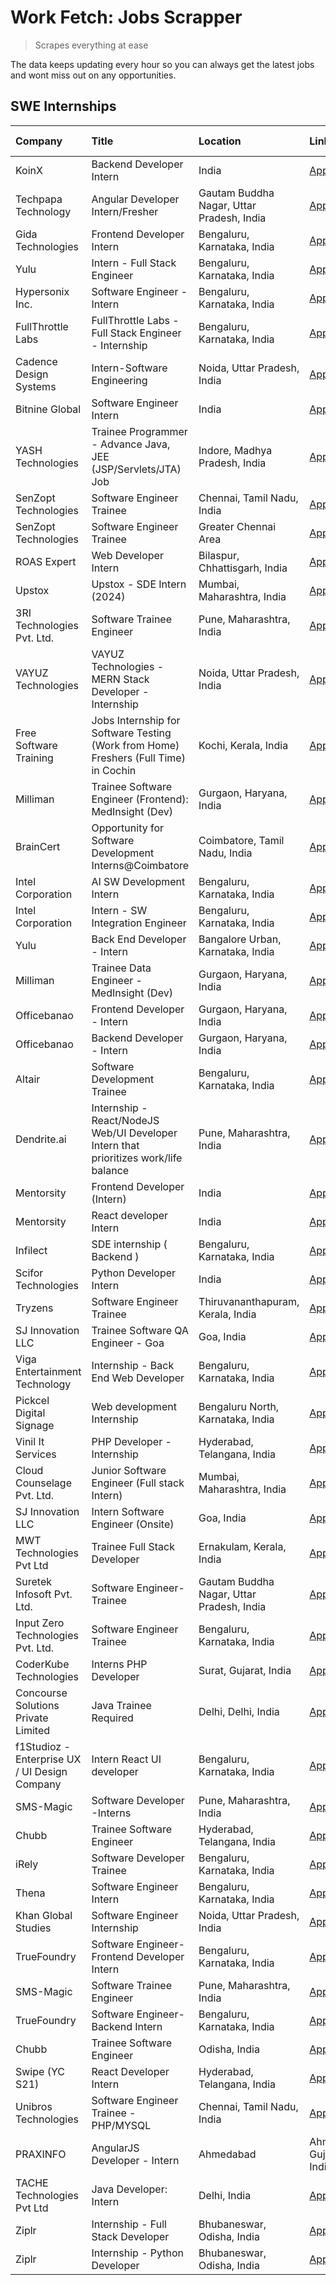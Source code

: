 # Work Fetch: Jobs Scrapper
> Scrapes everything at ease

The data keeps updating every hour so you can always get the latest jobs and wont miss out on any opportunities.

## SWE Internships
<!--START_SECTION:workfetch-->
| Company                                       | Title                                                                                | Location                                  | Link                                                                                                                                                                                                                                                                                                         | Date Posted   |
|:----------------------------------------------|:-------------------------------------------------------------------------------------|:------------------------------------------|:-------------------------------------------------------------------------------------------------------------------------------------------------------------------------------------------------------------------------------------------------------------------------------------------------------------|:--------------|
| KoinX                                         | Backend Developer Intern                                                             | India                                     | [Apply](https://in.linkedin.com/jobs/view/backend-developer-intern-at-koinx-3830949245?refId=9FLarzFf0A0Pla0s1ndgzQ%3D%3D&trackingId=Lya5J4sZx9ogbsNGPiuQmg%3D%3D&position=22&pageNum=1&trk=public_jobs_jserp-result_search-card)                                                                            | 2024-02-20    |
| Techpapa Technology                           | Angular Developer Intern/Fresher                                                     | Gautam Buddha Nagar, Uttar Pradesh, India | [Apply](https://in.linkedin.com/jobs/view/angular-developer-intern-fresher-at-techpapa-technology-3834305862?refId=9FLarzFf0A0Pla0s1ndgzQ%3D%3D&trackingId=Kxe7v57nM2XF4mZy3OirJQ%3D%3D&position=25&pageNum=1&trk=public_jobs_jserp-result_search-card)                                                      | 2024-02-20    |
| Gida Technologies                             | Frontend Developer Intern                                                            | Bengaluru, Karnataka, India               | [Apply](https://in.linkedin.com/jobs/view/frontend-developer-intern-at-gida-technologies-3830949607?refId=RI6lg9LV6gvuDx%2F9cWgEaQ%3D%3D&trackingId=QzD0CF%2Bn0S5coLCTNkKWJQ%3D%3D&position=13&pageNum=2&trk=public_jobs_jserp-result_search-card)                                                           | 2024-02-20    |
| Yulu                                          | Intern - Full Stack Engineer                                                         | Bengaluru, Karnataka, India               | [Apply](https://in.linkedin.com/jobs/view/intern-full-stack-engineer-at-yulu-3834466595?refId=9FLarzFf0A0Pla0s1ndgzQ%3D%3D&trackingId=3KF8u0ByqufTcqCkyLbVaQ%3D%3D&position=12&pageNum=1&trk=public_jobs_jserp-result_search-card)                                                                           | 2024-02-19    |
| Hypersonix Inc.                               | Software Engineer - Intern                                                           | Bengaluru, Karnataka, India               | [Apply](https://in.linkedin.com/jobs/view/software-engineer-intern-at-hypersonix-inc-3833055982?refId=2ckDX7fGbHB08x1BMcoDVA%3D%3D&trackingId=Imx4iiuzmLX4ow5LRqaBCw%3D%3D&position=4&pageNum=0&trk=public_jobs_jserp-result_search-card)                                                                    | 2024-02-18    |
| FullThrottle Labs                             | FullThrottle Labs - Full Stack Engineer - Internship                                 | Bengaluru, Karnataka, India               | [Apply](https://in.linkedin.com/jobs/view/fullthrottle-labs-full-stack-engineer-internship-at-fullthrottle-labs-3829636016?refId=9FLarzFf0A0Pla0s1ndgzQ%3D%3D&trackingId=76aLdxqcw%2BlKEdnT3tyBbQ%3D%3D&position=23&pageNum=1&trk=public_jobs_jserp-result_search-card)                                      | 2024-02-17    |
| Cadence Design Systems                        | Intern-Software Engineering                                                          | Noida, Uttar Pradesh, India               | [Apply](https://in.linkedin.com/jobs/view/intern-software-engineering-at-cadence-design-systems-3794689056?refId=RI6lg9LV6gvuDx%2F9cWgEaQ%3D%3D&trackingId=K%2FWr11O7W9C%2BS66AhR%2F5QQ%3D%3D&position=12&pageNum=2&trk=public_jobs_jserp-result_search-card)                                                | 2024-02-17    |
| Bitnine Global                                | Software Engineer Intern                                                             | India                                     | [Apply](https://in.linkedin.com/jobs/view/software-engineer-intern-at-bitnine-global-3828521409?refId=2ckDX7fGbHB08x1BMcoDVA%3D%3D&trackingId=ypYUgN0VdaYAKAlIvlTDvg%3D%3D&position=2&pageNum=0&trk=public_jobs_jserp-result_search-card)                                                                    | 2024-02-16    |
| YASH Technologies                             | Trainee Programmer - Advance Java, JEE (JSP/Servlets/JTA) Job                        | Indore, Madhya Pradesh, India             | [Apply](https://in.linkedin.com/jobs/view/trainee-programmer-advance-java-jee-jsp-servlets-jta-job-at-yash-technologies-3811759183?refId=9FLarzFf0A0Pla0s1ndgzQ%3D%3D&trackingId=2yxF5fH3phb13M7hNpVyXQ%3D%3D&position=18&pageNum=1&trk=public_jobs_jserp-result_search-card)                                | 2024-02-13    |
| SenZopt Technologies                          | Software Engineer Trainee                                                            | Chennai, Tamil Nadu, India                | [Apply](https://in.linkedin.com/jobs/view/software-engineer-trainee-at-senzopt-technologies-3827686880?refId=2ckDX7fGbHB08x1BMcoDVA%3D%3D&trackingId=NpIb8sv0VzQMq%2FQUMSeYvg%3D%3D&position=9&pageNum=0&trk=public_jobs_jserp-result_search-card)                                                           | 2024-02-12    |
| SenZopt Technologies                          | Software Engineer Trainee                                                            | Greater Chennai Area                      | [Apply](https://in.linkedin.com/jobs/view/software-engineer-trainee-at-senzopt-technologies-3827688781?refId=2ckDX7fGbHB08x1BMcoDVA%3D%3D&trackingId=tfjYmbZLGrzXxIzeLfbqag%3D%3D&position=10&pageNum=0&trk=public_jobs_jserp-result_search-card)                                                            | 2024-02-12    |
| ROAS Expert                                   | Web Developer Intern                                                                 | Bilaspur, Chhattisgarh, India             | [Apply](https://in.linkedin.com/jobs/view/web-developer-intern-at-roas-expert-3828189292?refId=2ckDX7fGbHB08x1BMcoDVA%3D%3D&trackingId=sGM9zDzzM7zBDpcN6rcklQ%3D%3D&position=13&pageNum=0&trk=public_jobs_jserp-result_search-card)                                                                          | 2024-02-12    |
| Upstox                                        | Upstox - SDE Intern (2024)                                                           | Mumbai, Maharashtra, India                | [Apply](https://in.linkedin.com/jobs/view/upstox-sde-intern-2024-at-upstox-3826556183?refId=2ckDX7fGbHB08x1BMcoDVA%3D%3D&trackingId=JufIb3OUod1rg%2FBw5aobHw%3D%3D&position=21&pageNum=0&trk=public_jobs_jserp-result_search-card)                                                                           | 2024-02-10    |
| 3RI Technologies Pvt. Ltd.                    | Software Trainee Engineer                                                            | Pune, Maharashtra, India                  | [Apply](https://in.linkedin.com/jobs/view/software-trainee-engineer-at-3ri-technologies-pvt-ltd-3826557054?refId=9FLarzFf0A0Pla0s1ndgzQ%3D%3D&trackingId=WX%2BPeAbMIduBO%2BVrU2LbSg%3D%3D&position=10&pageNum=1&trk=public_jobs_jserp-result_search-card)                                                    | 2024-02-10    |
| VAYUZ Technologies                            | VAYUZ Technologies - MERN Stack Developer - Internship                               | Noida, Uttar Pradesh, India               | [Apply](https://in.linkedin.com/jobs/view/vayuz-technologies-mern-stack-developer-internship-at-vayuz-technologies-3822619356?refId=9FLarzFf0A0Pla0s1ndgzQ%3D%3D&trackingId=LalcGkXzepgiYsZdgJG3zA%3D%3D&position=16&pageNum=1&trk=public_jobs_jserp-result_search-card)                                     | 2024-02-10    |
| Free Software Training                        | Jobs Internship for Software Testing (Work from Home) Freshers (Full Time) in Cochin | Kochi, Kerala, India                      | [Apply](https://in.linkedin.com/jobs/view/jobs-internship-for-software-testing-work-from-home-freshers-full-time-in-cochin-at-free-software-training-3826557030?refId=RI6lg9LV6gvuDx%2F9cWgEaQ%3D%3D&trackingId=UrLPEifjJHDHSQapyG9SYA%3D%3D&position=21&pageNum=2&trk=public_jobs_jserp-result_search-card) | 2024-02-10    |
| Milliman                                      | Trainee Software Engineer (Frontend): MedInsight (Dev)                               | Gurgaon, Haryana, India                   | [Apply](https://in.linkedin.com/jobs/view/trainee-software-engineer-frontend-medinsight-dev-at-milliman-3792874280?refId=2ckDX7fGbHB08x1BMcoDVA%3D%3D&trackingId=7VtKq1IPaFbPG5jxQIRrNQ%3D%3D&position=6&pageNum=0&trk=public_jobs_jserp-result_search-card)                                                 | 2024-02-09    |
| BrainCert                                     | Opportunity for Software Development Interns@Coimbatore                              | Coimbatore, Tamil Nadu, India             | [Apply](https://in.linkedin.com/jobs/view/opportunity-for-software-development-interns%40coimbatore-at-braincert-3826095058?refId=RI6lg9LV6gvuDx%2F9cWgEaQ%3D%3D&trackingId=YSWatnNjtBuHXTfkAeWSKg%3D%3D&position=8&pageNum=2&trk=public_jobs_jserp-result_search-card)                                      | 2024-02-09    |
| Intel Corporation                             | AI SW Development Intern                                                             | Bengaluru, Karnataka, India               | [Apply](https://in.linkedin.com/jobs/view/ai-sw-development-intern-at-intel-corporation-3826089065?refId=RI6lg9LV6gvuDx%2F9cWgEaQ%3D%3D&trackingId=uTBoewChhUhpXRTTYFUXKA%3D%3D&position=15&pageNum=2&trk=public_jobs_jserp-result_search-card)                                                              | 2024-02-09    |
| Intel Corporation                             | Intern - SW Integration Engineer                                                     | Bengaluru, Karnataka, India               | [Apply](https://in.linkedin.com/jobs/view/intern-sw-integration-engineer-at-intel-corporation-3825002246?refId=RI6lg9LV6gvuDx%2F9cWgEaQ%3D%3D&trackingId=RzKMZblT%2B%2B1Cv4aXNtcdJg%3D%3D&position=22&pageNum=2&trk=public_jobs_jserp-result_search-card)                                                    | 2024-02-08    |
| Yulu                                          | Back End Developer - Intern                                                          | Bangalore Urban, Karnataka, India         | [Apply](https://in.linkedin.com/jobs/view/back-end-developer-intern-at-yulu-3821682220?refId=2ckDX7fGbHB08x1BMcoDVA%3D%3D&trackingId=rfKUf%2B6jmY69zYhYNq%2FaRg%3D%3D&position=15&pageNum=0&trk=public_jobs_jserp-result_search-card)                                                                        | 2024-02-04    |
| Milliman                                      | Trainee Data Engineer - MedInsight (Dev)                                             | Gurgaon, Haryana, India                   | [Apply](https://in.linkedin.com/jobs/view/trainee-data-engineer-medinsight-dev-at-milliman-3789275187?refId=RI6lg9LV6gvuDx%2F9cWgEaQ%3D%3D&trackingId=AdJbeHNYGqzhI%2Bp6brOD%2Fw%3D%3D&position=6&pageNum=2&trk=public_jobs_jserp-result_search-card)                                                        | 2024-02-01    |
| Officebanao                                   | Frontend Developer - Intern                                                          | Gurgaon, Haryana, India                   | [Apply](https://in.linkedin.com/jobs/view/frontend-developer-intern-at-officebanao-3822614063?refId=2ckDX7fGbHB08x1BMcoDVA%3D%3D&trackingId=Wcg7H%2Fzj2KCaXcMcsoDqzA%3D%3D&position=8&pageNum=0&trk=public_jobs_jserp-result_search-card)                                                                    | 2024-01-31    |
| Officebanao                                   | Backend Developer - Intern                                                           | Gurgaon, Haryana, India                   | [Apply](https://in.linkedin.com/jobs/view/backend-developer-intern-at-officebanao-3814263731?refId=2ckDX7fGbHB08x1BMcoDVA%3D%3D&trackingId=swu8DsUHV9cCvCHdSdK%2B5A%3D%3D&position=24&pageNum=0&trk=public_jobs_jserp-result_search-card)                                                                    | 2024-01-31    |
| Altair                                        | Software Development Trainee                                                         | Bengaluru, Karnataka, India               | [Apply](https://in.linkedin.com/jobs/view/software-development-trainee-at-altair-3817606202?refId=9FLarzFf0A0Pla0s1ndgzQ%3D%3D&trackingId=6CPQUrISaPXAoctTY6DtOw%3D%3D&position=1&pageNum=1&trk=public_jobs_jserp-result_search-card)                                                                        | 2024-01-31    |
| Dendrite.ai                                   | Internship - React/NodeJS Web/UI Developer Intern that prioritizes work/life balance | Pune, Maharashtra, India                  | [Apply](https://in.linkedin.com/jobs/view/internship-react-nodejs-web-ui-developer-intern-that-prioritizes-work-life-balance-at-dendrite-ai-3818948068?refId=9FLarzFf0A0Pla0s1ndgzQ%3D%3D&trackingId=XVQViPSzvX7kTVKFI5rC0Q%3D%3D&position=7&pageNum=1&trk=public_jobs_jserp-result_search-card)             | 2024-01-31    |
| Mentorsity                                    | Frontend Developer (Intern)                                                          | India                                     | [Apply](https://in.linkedin.com/jobs/view/frontend-developer-intern-at-mentorsity-3820303627?refId=9FLarzFf0A0Pla0s1ndgzQ%3D%3D&trackingId=USimsDNXNqIaeDfEhFOt%2BQ%3D%3D&position=8&pageNum=1&trk=public_jobs_jserp-result_search-card)                                                                     | 2024-01-31    |
| Mentorsity                                    | React developer Intern                                                               | India                                     | [Apply](https://in.linkedin.com/jobs/view/react-developer-intern-at-mentorsity-3820308129?refId=RI6lg9LV6gvuDx%2F9cWgEaQ%3D%3D&trackingId=cVYxLJmCmoRG9GTQFCzkOg%3D%3D&position=1&pageNum=2&trk=public_jobs_jserp-result_search-card)                                                                        | 2024-01-31    |
| Infilect                                      | SDE internship ( Backend )                                                           | Bengaluru, Karnataka, India               | [Apply](https://in.linkedin.com/jobs/view/sde-internship-backend-at-infilect-3815120558?refId=9FLarzFf0A0Pla0s1ndgzQ%3D%3D&trackingId=jrl%2BHgsRP7Drkpy6EsfKdQ%3D%3D&position=2&pageNum=1&trk=public_jobs_jserp-result_search-card)                                                                          | 2024-01-25    |
| Scifor Technologies                           | Python Developer Intern                                                              | India                                     | [Apply](https://in.linkedin.com/jobs/view/python-developer-intern-at-scifor-technologies-3811416373?refId=9FLarzFf0A0Pla0s1ndgzQ%3D%3D&trackingId=qlaOj19jRdzJyN1uAtMCPw%3D%3D&position=17&pageNum=1&trk=public_jobs_jserp-result_search-card)                                                               | 2024-01-22    |
| Tryzens                                       | Software Engineer Trainee                                                            | Thiruvananthapuram, Kerala, India         | [Apply](https://in.linkedin.com/jobs/view/software-engineer-trainee-at-tryzens-3809363491?refId=2ckDX7fGbHB08x1BMcoDVA%3D%3D&trackingId=egX5ZQRrIoRsBXri0wuelg%3D%3D&position=16&pageNum=0&trk=public_jobs_jserp-result_search-card)                                                                         | 2024-01-18    |
| SJ Innovation LLC                             | Trainee Software QA Engineer - Goa                                                   | Goa, India                                | [Apply](https://in.linkedin.com/jobs/view/trainee-software-qa-engineer-goa-at-sj-innovation-llc-3804578231?refId=RI6lg9LV6gvuDx%2F9cWgEaQ%3D%3D&trackingId=zvj95ki78ySAn54bCueTEQ%3D%3D&position=19&pageNum=2&trk=public_jobs_jserp-result_search-card)                                                      | 2024-01-18    |
| Viga Entertainment Technology                 | Internship - Back End Web Developer                                                  | Bengaluru, Karnataka, India               | [Apply](https://in.linkedin.com/jobs/view/internship-back-end-web-developer-at-viga-entertainment-technology-3817712040?refId=RI6lg9LV6gvuDx%2F9cWgEaQ%3D%3D&trackingId=bl24MY7c4DBQsm%2BMImv79g%3D%3D&position=11&pageNum=2&trk=public_jobs_jserp-result_search-card)                                       | 2024-01-17    |
| Pickcel Digital Signage                       | Web development Internship                                                           | Bengaluru North, Karnataka, India         | [Apply](https://in.linkedin.com/jobs/view/web-development-internship-at-pickcel-digital-signage-3826062393?refId=RI6lg9LV6gvuDx%2F9cWgEaQ%3D%3D&trackingId=7tQHIysU4o73aGVEVORj7w%3D%3D&position=2&pageNum=2&trk=public_jobs_jserp-result_search-card)                                                       | 2024-01-15    |
| Vinil It Services                             | PHP Developer - Internship                                                           | Hyderabad, Telangana, India               | [Apply](https://in.linkedin.com/jobs/view/php-developer-internship-at-vinil-it-services-3802010061?refId=RI6lg9LV6gvuDx%2F9cWgEaQ%3D%3D&trackingId=5Y5wsNC4ucC0yxOobIfXjw%3D%3D&position=7&pageNum=2&trk=public_jobs_jserp-result_search-card)                                                               | 2024-01-14    |
| Cloud Counselage Pvt. Ltd.                    | Junior Software Engineer (Full stack Intern)                                         | Mumbai, Maharashtra, India                | [Apply](https://in.linkedin.com/jobs/view/junior-software-engineer-full-stack-intern-at-cloud-counselage-pvt-ltd-3803132814?refId=2ckDX7fGbHB08x1BMcoDVA%3D%3D&trackingId=k9CB5unlw73PtpLW1ljPgA%3D%3D&position=23&pageNum=0&trk=public_jobs_jserp-result_search-card)                                       | 2024-01-11    |
| SJ Innovation LLC                             | Intern Software Engineer (Onsite)                                                    | Goa, India                                | [Apply](https://in.linkedin.com/jobs/view/intern-software-engineer-onsite-at-sj-innovation-llc-3799959011?refId=9FLarzFf0A0Pla0s1ndgzQ%3D%3D&trackingId=GieVZoTo5OZ9y5OKBmuGyA%3D%3D&position=11&pageNum=1&trk=public_jobs_jserp-result_search-card)                                                         | 2024-01-11    |
| MWT Technologies Pvt Ltd                      | Trainee Full Stack Developer                                                         | Ernakulam, Kerala, India                  | [Apply](https://in.linkedin.com/jobs/view/trainee-full-stack-developer-at-mwt-technologies-pvt-ltd-3800921715?refId=2ckDX7fGbHB08x1BMcoDVA%3D%3D&trackingId=t3WIbG%2Fwje%2BUYp7VfZwjfg%3D%3D&position=5&pageNum=0&trk=public_jobs_jserp-result_search-card)                                                  | 2024-01-09    |
| Suretek Infosoft Pvt. Ltd.                    | Software Engineer-Trainee                                                            | Gautam Buddha Nagar, Uttar Pradesh, India | [Apply](https://in.linkedin.com/jobs/view/software-engineer-trainee-at-suretek-infosoft-pvt-ltd-3800934643?refId=2ckDX7fGbHB08x1BMcoDVA%3D%3D&trackingId=%2BlMSftccyfjghGrKjGucaw%3D%3D&position=20&pageNum=0&trk=public_jobs_jserp-result_search-card)                                                      | 2024-01-09    |
| Input Zero Technologies Pvt. Ltd.             | Software Engineer Trainee                                                            | Bengaluru, Karnataka, India               | [Apply](https://in.linkedin.com/jobs/view/software-engineer-trainee-at-input-zero-technologies-pvt-ltd-3800927643?refId=9FLarzFf0A0Pla0s1ndgzQ%3D%3D&trackingId=l2HG%2F5zJ2tEJKFIhjz4EGg%3D%3D&position=4&pageNum=1&trk=public_jobs_jserp-result_search-card)                                                | 2024-01-09    |
| CoderKube Technologies                        | Interns PHP Developer                                                                | Surat, Gujarat, India                     | [Apply](https://in.linkedin.com/jobs/view/interns-php-developer-at-coderkube-technologies-3800923432?refId=9FLarzFf0A0Pla0s1ndgzQ%3D%3D&trackingId=EOscgIAwNlvO1OaN4Wu%2F1A%3D%3D&position=21&pageNum=1&trk=public_jobs_jserp-result_search-card)                                                            | 2024-01-09    |
| Concourse Solutions Private Limited           | Java Trainee Required                                                                | Delhi, Delhi, India                       | [Apply](https://in.linkedin.com/jobs/view/java-trainee-required-at-concourse-solutions-private-limited-3800941190?refId=RI6lg9LV6gvuDx%2F9cWgEaQ%3D%3D&trackingId=gfxKDIz3%2Bn3Bzg30oH0SpA%3D%3D&position=25&pageNum=2&trk=public_jobs_jserp-result_search-card)                                             | 2024-01-09    |
| f1Studioz - Enterprise UX / UI Design Company | Intern React UI developer                                                            | Bengaluru, Karnataka, India               | [Apply](https://in.linkedin.com/jobs/view/intern-react-ui-developer-at-f1studioz-enterprise-ux-ui-design-company-3796354738?refId=2ckDX7fGbHB08x1BMcoDVA%3D%3D&trackingId=H9VKP5gXfOiKir%2FrBpANlA%3D%3D&position=7&pageNum=0&trk=public_jobs_jserp-result_search-card)                                      | 2024-01-08    |
| SMS-Magic                                     | Software Developer -Interns                                                          | Pune, Maharashtra, India                  | [Apply](https://in.linkedin.com/jobs/view/software-developer-interns-at-sms-magic-3799485343?refId=9FLarzFf0A0Pla0s1ndgzQ%3D%3D&trackingId=jL6OHoc5ydHLiUiDt%2BqTjA%3D%3D&position=6&pageNum=1&trk=public_jobs_jserp-result_search-card)                                                                     | 2024-01-05    |
| Chubb                                         | Trainee Software Engineer                                                            | Hyderabad, Telangana, India               | [Apply](https://in.linkedin.com/jobs/view/trainee-software-engineer-at-chubb-3811550279?refId=RI6lg9LV6gvuDx%2F9cWgEaQ%3D%3D&trackingId=Vdsu%2F7yHw%2FyFXOz%2BRLqzrw%3D%3D&position=4&pageNum=2&trk=public_jobs_jserp-result_search-card)                                                                    | 2023-12-28    |
| iRely                                         | Software Developer Trainee                                                           | Bengaluru, Karnataka, India               | [Apply](https://in.linkedin.com/jobs/view/software-developer-trainee-at-irely-3801577534?refId=2ckDX7fGbHB08x1BMcoDVA%3D%3D&trackingId=MBfmvz2g2MXxrsNGy%2Bedog%3D%3D&position=12&pageNum=0&trk=public_jobs_jserp-result_search-card)                                                                        | 2023-12-22    |
| Thena                                         | Software Engineer Intern                                                             | Bengaluru, Karnataka, India               | [Apply](https://in.linkedin.com/jobs/view/software-engineer-intern-at-thena-3778731751?refId=2ckDX7fGbHB08x1BMcoDVA%3D%3D&trackingId=AU4LDJ3Mh6zfbRmiGQyZUA%3D%3D&position=18&pageNum=0&trk=public_jobs_jserp-result_search-card)                                                                            | 2023-12-05    |
| Khan Global Studies                           | Software Engineer Internship                                                         | Noida, Uttar Pradesh, India               | [Apply](https://in.linkedin.com/jobs/view/software-engineer-internship-at-khan-global-studies-3766942197?refId=9FLarzFf0A0Pla0s1ndgzQ%3D%3D&trackingId=Tm4bvRSFEDX4tggOND%2B8zQ%3D%3D&position=20&pageNum=1&trk=public_jobs_jserp-result_search-card)                                                        | 2023-11-27    |
| TrueFoundry                                   | Software Engineer- Frontend Developer Intern                                         | Bengaluru, Karnataka, India               | [Apply](https://in.linkedin.com/jobs/view/software-engineer-frontend-developer-intern-at-truefoundry-3790095058?refId=2ckDX7fGbHB08x1BMcoDVA%3D%3D&trackingId=1SxIdOGyTVoK7BvB9WkoyQ%3D%3D&position=17&pageNum=0&trk=public_jobs_jserp-result_search-card)                                                   | 2023-11-24    |
| SMS-Magic                                     | Software Trainee Engineer                                                            | Pune, Maharashtra, India                  | [Apply](https://in.linkedin.com/jobs/view/software-trainee-engineer-at-sms-magic-3761409781?refId=9FLarzFf0A0Pla0s1ndgzQ%3D%3D&trackingId=RW1hKlFUEbddaeoCVfQOyA%3D%3D&position=3&pageNum=1&trk=public_jobs_jserp-result_search-card)                                                                        | 2023-11-16    |
| TrueFoundry                                   | Software Engineer-Backend Intern                                                     | Bengaluru, Karnataka, India               | [Apply](https://in.linkedin.com/jobs/view/software-engineer-backend-intern-at-truefoundry-3779508170?refId=9FLarzFf0A0Pla0s1ndgzQ%3D%3D&trackingId=FdAKyu1OJKnQxtB9bgYmvg%3D%3D&position=5&pageNum=1&trk=public_jobs_jserp-result_search-card)                                                               | 2023-11-10    |
| Chubb                                         | Trainee Software Engineer                                                            | Odisha, India                             | [Apply](https://in.linkedin.com/jobs/view/trainee-software-engineer-at-chubb-3756335100?refId=RI6lg9LV6gvuDx%2F9cWgEaQ%3D%3D&trackingId=lbNuAJ9qeCdCcPTdR8FUug%3D%3D&position=24&pageNum=2&trk=public_jobs_jserp-result_search-card)                                                                         | 2023-11-02    |
| Swipe (YC S21)                                | React Developer Intern                                                               | Hyderabad, Telangana, India               | [Apply](https://in.linkedin.com/jobs/view/react-developer-intern-at-swipe-yc-s21-3737600089?refId=2ckDX7fGbHB08x1BMcoDVA%3D%3D&trackingId=d8LeaWxwVGYZZP47FV3hFw%3D%3D&position=19&pageNum=0&trk=public_jobs_jserp-result_search-card)                                                                       | 2023-10-13    |
| Unibros Technologies                          | Software Engineer Trainee - PHP/MYSQL                                                | Chennai, Tamil Nadu, India                | [Apply](https://in.linkedin.com/jobs/view/software-engineer-trainee-php-mysql-at-unibros-technologies-3656599241?refId=9FLarzFf0A0Pla0s1ndgzQ%3D%3D&trackingId=ybLX%2BVm7HIOeWb5EIbajZQ%3D%3D&position=9&pageNum=1&trk=public_jobs_jserp-result_search-card)                                                 | 2023-06-12    |
| PRAXINFO                                      | AngularJS Developer - Intern | Ahmedabad                                             | Ahmedabad, Gujarat, India                 | [Apply](https://in.linkedin.com/jobs/view/angularjs-developer-intern-ahmedabad-at-praxinfo-3656594961?refId=RI6lg9LV6gvuDx%2F9cWgEaQ%3D%3D&trackingId=W4YYKf00OkOkKkKaqzAW6Q%3D%3D&position=23&pageNum=2&trk=public_jobs_jserp-result_search-card)                                                           | 2023-06-12    |
| TACHE Technologies Pvt Ltd                    | Java Developer: Intern                                                               | Delhi, India                              | [Apply](https://in.linkedin.com/jobs/view/java-developer-intern-at-tache-technologies-pvt-ltd-3627622735?refId=RI6lg9LV6gvuDx%2F9cWgEaQ%3D%3D&trackingId=kpNMfh6JrcRFDGvT5%2F2E4g%3D%3D&position=14&pageNum=2&trk=public_jobs_jserp-result_search-card)                                                      | 2023-06-06    |
| Ziplr                                         | Internship - Full Stack Developer                                                    | Bhubaneswar, Odisha, India                | [Apply](https://in.linkedin.com/jobs/view/internship-full-stack-developer-at-ziplr-3645675705?refId=9FLarzFf0A0Pla0s1ndgzQ%3D%3D&trackingId=e6JuVC%2Fj0s92yGXS1CEbog%3D%3D&position=14&pageNum=1&trk=public_jobs_jserp-result_search-card)                                                                   | 2023-06-02    |
| Ziplr                                         | Internship - Python Developer                                                        | Bhubaneswar, Odisha, India                | [Apply](https://in.linkedin.com/jobs/view/internship-python-developer-at-ziplr-3645677592?refId=9FLarzFf0A0Pla0s1ndgzQ%3D%3D&trackingId=wSYWpPn0Uzt0clK3GQq2yg%3D%3D&position=19&pageNum=1&trk=public_jobs_jserp-result_search-card)                                                                         | 2023-06-02    |
<!--END_SECTION:workfetch-->
